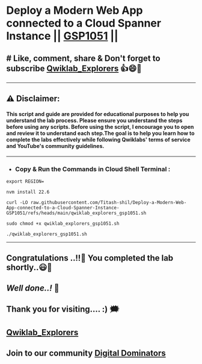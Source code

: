 # Deploy a Modern Web App connected to a Cloud Spanner Instance || [GSP1051](https://www.cloudskillsboost.google/focuses/54356?parent=catalog) ||

## # Like, comment, share & Don't forget to subscribe [Qwiklab_Explorers](https://youtube.com/@titashshil?si=RgamNu1dc9jVIbJN) 👍😄🤝

---
## ⚠️ **Disclaimer:**
#### This script and guide are provided for educational purposes to help you understand the lab process. Please ensure you understand the steps before using any scripts. Before using the script, I encourage you to open and review it to understand each step.The goal is to help you learn how to complete the labs effectively while following Qwiklabs' terms of service and YouTube's community guidelines.
---

 - ### Copy & Run the Commands in Cloud Shell Terminal :

```
export REGION=
```
```
nvm install 22.6
```
```
curl -LO raw.githubusercontent.com/Titash-shil/Deploy-a-Modern-Web-App-connected-to-a-Cloud-Spanner-Instance-GSP1051/refs/heads/main/qwiklab_explorers_gsp1051.sh

sudo chmod +x qwiklab_explorers_gsp1051.sh

./qwiklab_explorers_gsp1051.sh
```
---

## Congratulations ..!!🎉  You completed the lab shortly..😃💯

## *Well done..!* 👏

## Thank you for visiting.... :) 🗯️

## [Qwiklab_Explorers](https://youtube.com/@titashshil?si=RgamNu1dc9jVIbJN)

## Join to our community [Digital Dominators](https://linktr.ee/digital_dominators)
